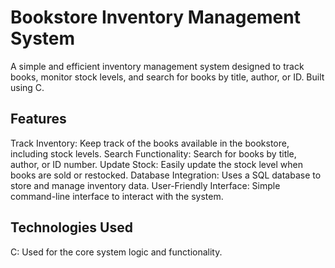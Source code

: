 # Bookstore Inventory Management System
A simple and efficient inventory management system designed to track books, monitor stock levels, and search for books by title, author, or ID. Built using C.

## Features
Track Inventory: Keep track of the books available in the bookstore, including stock levels.
Search Functionality: Search for books by title, author, or ID number.
Update Stock: Easily update the stock level when books are sold or restocked.
Database Integration: Uses a SQL database to store and manage inventory data.
User-Friendly Interface: Simple command-line interface to interact with the system.

## Technologies Used
C: Used for the core system logic and functionality.
